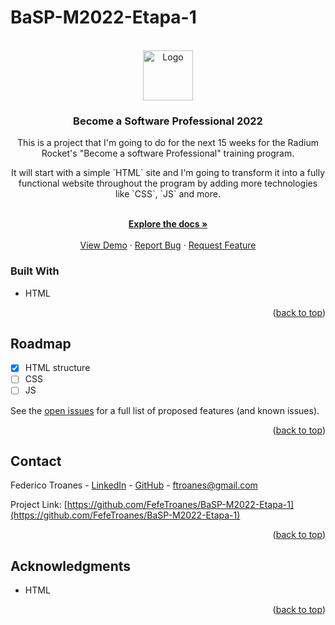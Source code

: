 # BaSP-M2022-Etapa-1

<!-- PROJECT LOGO -->
<br />
<div align="center">
  <img src="https://radiumrocket.com/static/rocket-logo-883f208f5b6a41d21540cfecae22fa07.png" alt="Logo" width="80" height="80">

<h3 align="center">Become a Software Professional 2022</h3>

  <p align="center">
    This is a project that I'm going to do for the next 15 weeks for the Radium Rocket's "Become a software Professional" training program.
  </p>
  <p align="center">
    It will start with a simple `HTML` site and I'm going to transform it into a fully functional website throughout the program by adding more technologies like `CSS`, 
    `JS` and more.
  </p>
    <br />
    <a href="https://github.com/FefeTroanes/BaSP-M2022-Etapa-1"><strong>Explore the docs »</strong></a>
    <br />
    <br />
    <a href="https://github.com/FefeTroanes/BaSP-M2022-Etapa-1">View Demo</a>
    ·
    <a href="https://github.com/FefeTroanes/BaSP-M2022-Etapa-1/issues">Report Bug</a>
    ·
    <a href="https://github.com/FefeTroanes/BaSP-M2022-Etapa-1/issues">Request Feature</a>
  </p>
</div>



<!-- TABLE OF CONTENTS 
<details>
  <summary>Table of Contents</summary>
  <ol>
    <li>
      <a href="#about-the-project">About The Project</a>
      <ul>
        <li><a href="#built-with">Built With</a></li>
      </ul>
    </li>
    <li>
      <a href="#getting-started">Getting Started</a>
      <ul>
        <li><a href="#prerequisites">Prerequisites</a></li>
        <li><a href="#installation">Installation</a></li>
      </ul>
    </li>
    <li><a href="#usage">Usage</a></li>
    <li><a href="#roadmap">Roadmap</a></li>
    <li><a href="#contributing">Contributing</a></li>
    <li><a href="#license">License</a></li>
    <li><a href="#contact">Contact</a></li>
    <li><a href="#acknowledgments">Acknowledgments</a></li>
  </ol>
</details>
-->


<!-- ABOUT THE PROJECT 
## About The Project

[![Product Name Screen Shot][product-screenshot]](https://example.com)

Here's a blank template to get started: To avoid retyping too much info. Do a search and replace with your text editor for the following: `github_username`, `repo_name`, `twitter_handle`, `linkedin_username`, `email_client`, `email`, `project_title`, `project_description`

<p align="right">(<a href="#top">back to top</a>)</p>

-->



### Built With

* HTML
<!--
* [Next.js](https://nextjs.org/)
* [React.js](https://reactjs.org/)
* [Vue.js](https://vuejs.org/)
* [Angular](https://angular.io/)
* [Svelte](https://svelte.dev/)
* [Laravel](https://laravel.com)
* [Bootstrap](https://getbootstrap.com)
* [JQuery](https://jquery.com)
-->

<p align="right">(<a href="#top">back to top</a>)</p>



<!-- GETTING STARTED 
## Getting Started

This is an example of how you may give instructions on setting up your project locally.
To get a local copy up and running follow these simple example steps.

### Prerequisites

This is an example of how to list things you need to use the software and how to install them.
* npm
  ```sh
  npm install npm@latest -g
  ```

### Installation

1. Get a free API Key at [https://example.com](https://example.com)
2. Clone the repo
   ```sh
   git clone https://github.com/github_username/repo_name.git
   ```
3. Install NPM packages
   ```sh
   npm install
   ```
4. Enter your API in `config.js`
   ```js
   const API_KEY = 'ENTER YOUR API';
   ```

<p align="right">(<a href="#top">back to top</a>)</p>
-->


<!-- USAGE EXAMPLES 
## Usage

Use this space to show useful examples of how a project can be used. Additional screenshots, code examples and demos work well in this space. You may also link to more resources.

_For more examples, please refer to the [Documentation](https://example.com)_

<p align="right">(<a href="#top">back to top</a>)</p>
-->


<!-- ROADMAP -->
## Roadmap

- [x] HTML structure
- [ ] CSS
- [ ] JS
<!--
    - [ ] Nested Feature
-->

See the [open issues](https://github.com/FefeTroanes/BaSP-M2022-Etapa-1/issues) for a full list of proposed features (and known issues).

<p align="right">(<a href="#top">back to top</a>)</p>



<!-- CONTRIBUTING 
## Contributing

Contributions are what make the open source community such an amazing place to learn, inspire, and create. Any contributions you make are **greatly appreciated**.

If you have a suggestion that would make this better, please fork the repo and create a pull request. You can also simply open an issue with the tag "enhancement".
Don't forget to give the project a star! Thanks again!

1. Fork the Project
2. Create your Feature Branch (`git checkout -b feature/AmazingFeature`)
3. Commit your Changes (`git commit -m 'Add some AmazingFeature'`)
4. Push to the Branch (`git push origin feature/AmazingFeature`)
5. Open a Pull Request

<p align="right">(<a href="#top">back to top</a>)</p>
-->


<!-- LICENSE 
## License

Distributed under the MIT License. See `LICENSE.txt` for more information.

<p align="right">(<a href="#top">back to top</a>)</p>
-->


<!-- CONTACT -->
## Contact

Federico Troanes - [LinkedIn](https://www.linkedin.com/in/federico-nahuel-troanes-7572001b2/) - [GitHub](https://github.com/FefeTroanes?tab=repositories) - ftroanes@gmail.com

Project Link: [https://github.com/FefeTroanes/BaSP-M2022-Etapa-1](https://github.com/FefeTroanes/BaSP-M2022-Etapa-1)

<p align="right">(<a href="#top">back to top</a>)</p>



<!-- ACKNOWLEDGMENTS -->
## Acknowledgments

* HTML

<!--
* []()
* []()
-->
<p align="right">(<a href="#top">back to top</a>)</p>



<!-- MARKDOWN LINKS & IMAGES 
<!-- https://www.markdownguide.org/basic-syntax/#reference-style-links
[contributors-shield]: https://img.shields.io/github/contributors/github_username/repo_name.svg?style=for-the-badge
[contributors-url]: https://github.com/github_username/repo_name/graphs/contributors
[forks-shield]: https://img.shields.io/github/forks/github_username/repo_name.svg?style=for-the-badge
[forks-url]: https://github.com/github_username/repo_name/network/members
[stars-shield]: https://img.shields.io/github/stars/github_username/repo_name.svg?style=for-the-badge
[stars-url]: https://github.com/github_username/repo_name/stargazers
[issues-shield]: https://img.shields.io/github/issues/github_username/repo_name.svg?style=for-the-badge
[issues-url]: https://github.com/github_username/repo_name/issues
[license-shield]: https://img.shields.io/github/license/github_username/repo_name.svg?style=for-the-badge
[license-url]: https://github.com/github_username/repo_name/blob/master/LICENSE.txt
[linkedin-shield]: https://img.shields.io/badge/-LinkedIn-black.svg?style=for-the-badge&logo=linkedin&colorB=555
[linkedin-url]: https://linkedin.com/in/linkedin_username
[product-screenshot]: images/screenshot.png
-->